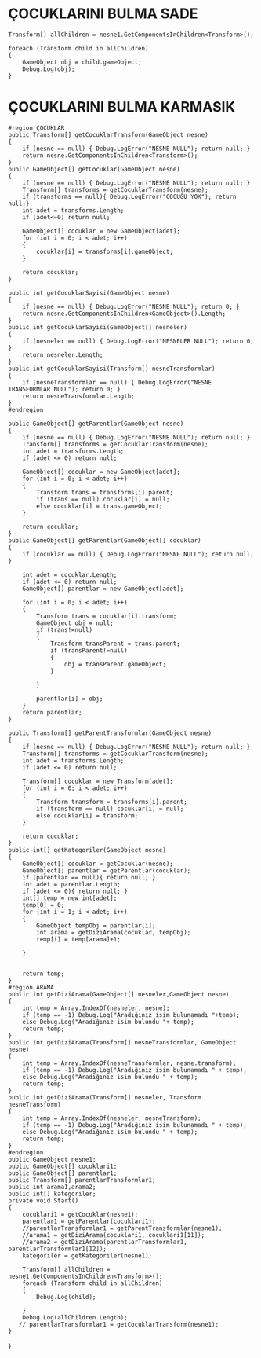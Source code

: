 # ÇOCUKLARINI BULMA SADE

    Transform[] allChildren = nesne1.GetComponentsInChildren<Transform>();
    
    foreach (Transform child in allChildren)
    {
        GameObject obj = child.gameObject;
        Debug.Log(obj);
    }

# ÇOCUKLARINI BULMA KARMASIK

    #region ÇOCUKLAR
    public Transform[] getCocuklarTransform(GameObject nesne)
    {
        if (nesne == null) { Debug.LogError("NESNE NULL"); return null; }
        return nesne.GetComponentsInChildren<Transform>();
    }
    public GameObject[] getCocuklar(GameObject nesne)
    {
        if (nesne == null) { Debug.LogError("NESNE NULL"); return null; }
        Transform[] transforms = getCocuklarTransform(nesne);
        if (transforms == null){ Debug.LogError("COCUĞU YOK"); return null;}
        int adet = transforms.Length;
        if (adet<=0) return null;
        
        GameObject[] cocuklar = new GameObject[adet];
        for (int i = 0; i < adet; i++)
        {
            cocuklar[i] = transforms[i].gameObject;
        }

        return cocuklar;
    }
    
    public int getCocuklarSayisi(GameObject nesne)
    {
        if (nesne == null) { Debug.LogError("NESNE NULL"); return 0; }
        return nesne.GetComponentsInChildren<GameObject>().Length;
    }
    public int getCocuklarSayisi(GameObject[] nesneler)
    {
        if (nesneler == null) { Debug.LogError("NESNELER NULL"); return 0; }
        return nesneler.Length;
    }
    public int getCocuklarSayisi(Transform[] nesneTransformlar)
    {
        if (nesneTransformlar == null) { Debug.LogError("NESNE TRANSFORMLAR NULL"); return 0; }
        return nesneTransformlar.Length;
    }
    #endregion

    public GameObject[] getParentlar(GameObject nesne)
    {
        if (nesne == null) { Debug.LogError("NESNE NULL"); return null; }
        Transform[] transforms = getCocuklarTransform(nesne);
        int adet = transforms.Length;
        if (adet <= 0) return null;

        GameObject[] cocuklar = new GameObject[adet];
        for (int i = 0; i < adet; i++)
        {
            Transform trans = transforms[i].parent;
            if (trans == null) cocuklar[i] = null;
            else cocuklar[i] = trans.gameObject;
        }

        return cocuklar;
    }
    public GameObject[] getParentlar(GameObject[] cocuklar)
    {
        if (cocuklar == null) { Debug.LogError("NESNE NULL"); return null; }

        int adet = cocuklar.Length;
        if (adet <= 0) return null;
        GameObject[] parentlar = new GameObject[adet];
       
        for (int i = 0; i < adet; i++)
        {
            Transform trans = cocuklar[i].transform;
            GameObject obj = null;
            if (trans!=null)
            {
                Transform transParent = trans.parent;
                if (transParent!=null)
                {
                    obj = transParent.gameObject;
                }
               
            }
             
            parentlar[i] = obj;
        }
        return parentlar;
    }

    public Transform[] getParentTransformlar(GameObject nesne)
    {
        if (nesne == null) { Debug.LogError("NESNE NULL"); return null; }
        Transform[] transforms = getCocuklarTransform(nesne);
        int adet = transforms.Length;
        if (adet <= 0) return null;

        Transform[] cocuklar = new Transform[adet];
        for (int i = 0; i < adet; i++)
        {
            Transform transform = transforms[i].parent;
            if (transform == null) cocuklar[i] = null;
            else cocuklar[i] = transform;
        }

        return cocuklar;
    }
    public int[] getKategoriler(GameObject nesne)
    {
        GameObject[] cocuklar = getCocuklar(nesne);
        GameObject[] parentlar = getParentlar(cocuklar);
        if (parentlar == null){ return null; }
        int adet = parentlar.Length;
        if (adet <= 0){ return null; }
        int[] temp = new int[adet];
        temp[0] = 0;
        for (int i = 1; i < adet; i++)
        {
            GameObject tempObj = parentlar[i];
            int arama = getDiziArama(cocuklar, tempObj);
            temp[i] = temp[arama]+1;
         
        }

        
        return temp;
    }
    #region ARAMA
    public int getDiziArama(GameObject[] nesneler,GameObject nesne)
    {
        int temp = Array.IndexOf(nesneler, nesne);
        if (temp == -1) Debug.Log("Aradığınız isim bulunamadı "+temp);
        else Debug.Log("Aradığınız isim bulundu "+ temp);
        return temp;
    }
    public int getDiziArama(Transform[] nesneTransformlar, GameObject nesne)
    {
        int temp = Array.IndexOf(nesneTransformlar, nesne.transform);
        if (temp == -1) Debug.Log("Aradığınız isim bulunamadı " + temp);
        else Debug.Log("Aradığınız isim bulundu " + temp);
        return temp;
    }
    public int getDiziArama(Transform[] nesneler, Transform nesneTransform)
    {
        int temp = Array.IndexOf(nesneler, nesneTransform);
        if (temp == -1) Debug.Log("Aradığınız isim bulunamadı " + temp);
        else Debug.Log("Aradığınız isim bulundu " + temp);
        return temp;
    }
    #endregion
    public GameObject nesne1;
    public GameObject[] cocuklari1;
    public GameObject[] parentlar1;
    public Transform[] parentlarTransformlar1;
    public int arama1,arama2;
    public int[] kategoriler;
    private void Start()
    {
        cocuklari1 = getCocuklar(nesne1);
        parentlar1 = getParentlar(cocuklari1);
        //parentlarTransformlar1 = getParentTransformlar(nesne1);
        //arama1 = getDiziArama(cocuklari1, cocuklari1[11]);
        //arama2 = getDiziArama(parentlarTransformlar1, parentlarTransformlar1[12]);
        kategoriler = getKategoriler(nesne1);

        Transform[] allChildren = nesne1.GetComponentsInChildren<Transform>();
        foreach (Transform child in allChildren)
        {
            Debug.Log(child);
    
        }
        Debug.Log(allChildren.Length);
       // parentlarTransformlar1 = getCocuklarTransform(nesne1);
    }
}

